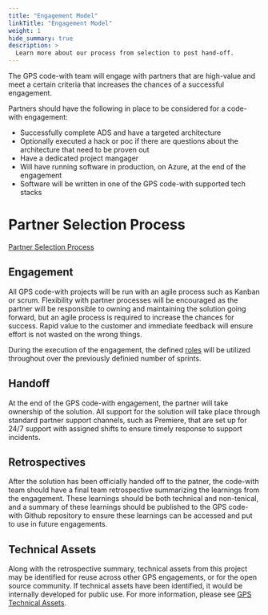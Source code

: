 ```yaml
---
title: "Engagement Model"
linkTitle: "Engagement Model"
weight: 1
hide_summary: true
description: >
  Learn more about our process from selection to post hand-off.
---
```



The GPS code-with team will engage with partners that are high-value and meet a certain criteria that increases the chances of a successful engagement.

Partners should have the following in place to be considered for a code-with engagement:
* Successfully complete ADS and have a targeted architecture
* Optionally executed a hack or poc if there are questions about the architecture that need to be proven out
* Have a dedicated project mangager
* Will have running software in production, on Azure, at the end of the engagement
* Software will be written in one of the GPS code-with supported tech stacks

# Partner Selection Process
[Partner Selection Process](../partner-selection)

## Engagement
All GPS code-with projects will be run with an agile process such as Kanban or scrum.  Flexibility with partner processes will be encouraged as the partner will be responsible to owning and maintaining the solution going forward, but an agile process is required to increase the chances for success. Rapid value to the customer and immediate feedback will ensure effort is not wasted on the wrong things. 

During the execution of the engagement, the defined [roles](../roles) will be utilized throughout over the previously definied number of sprints.

## Handoff
At the end of the GPS code-with engagement, the partner will take ownership of the solution.  All support for the solution will take place through standard partner support channels, such as Premiere, that are set up for 24/7 support with assigned shifts to ensure timely response to support incidents.

## Retrospectives
After the solution has been officially handed off to the patner, the code-with team should have a final team retrospective summarizing the learnings from the engagement. These learnings should be both technical and non-tenical, and a summary of these learnings should be published to the GPS code-with Github repository to ensure these learnings can be accessed and put to use in future engagements.

## Technical Assets
Along with the retrospective summary, technical assets from this project may be identified for reuse across other GPS engagements, or for the open source community. If technical assets have been identified, it would be internally developed for public use.  For more information, please see [GPS Technical Assets](../technical-assets).

